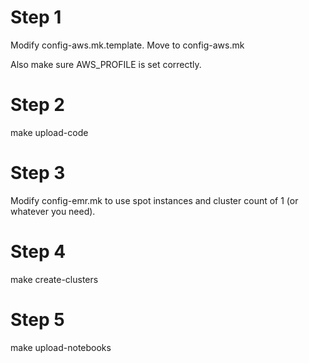 # Step 1

Modify config-aws.mk.template. Move to config-aws.mk

Also make sure AWS_PROFILE is set correctly.

# Step 2

make upload-code

# Step 3

Modify config-emr.mk to use spot instances and cluster count of 1 (or whatever you need).

# Step 4

make create-clusters

# Step 5

make upload-notebooks
